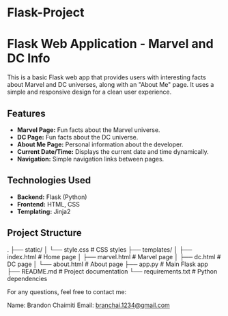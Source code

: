 # Flask-Project
# Flask Web Application - Marvel and DC Info

This is a basic Flask web app that provides users with interesting facts about Marvel and DC universes, along with an "About Me" page. It uses a simple and responsive design for a clean user experience.

## Features

- **Marvel Page:** Fun facts about the Marvel universe.
- **DC Page:** Fun facts about the DC universe.
- **About Me Page:** Personal information about the developer.
- **Current Date/Time:** Displays the current date and time dynamically.
- **Navigation:** Simple navigation links between pages.

## Technologies Used

- **Backend:** Flask (Python)
- **Frontend:** HTML, CSS
- **Templating:** Jinja2

## Project Structure
.
├── static/
│   └── style.css           # CSS styles
├── templates/
│   ├── index.html          # Home page
│   ├── marvel.html         # Marvel page
│   ├── dc.html             # DC page
│   └── about.html          # About page
├── app.py                  # Main Flask app
├── README.md               # Project documentation
└── requirements.txt        # Python dependencies

For any questions, feel free to contact me:

Name: Brandon Chaimiti
Email: branchai.1234@gmail.com
